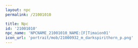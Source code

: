 ```yaml
---
layout: npc
permalink: /21001010

title: Npc
id: '21001010'
npc_name: 'NPCNAME_21001010_NAME:[F]Timaion01'
icon_url: 'portrait/mob/21000932_m_darkspirithorn_p.png'
---
```

